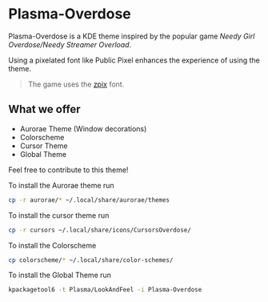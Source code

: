 # Plasma-Overdose

Plasma-Overdose is a KDE theme inspired by the popular game *Needy Girl Overdose/Needy Streamer
Overload*.

Using a pixelated font like Public Pixel enhances the experience of using the theme.

> The game uses the [zpix](https://github.com/SolidZORO/zpix-pixel-font/) font.

## What we offer
* Aurorae Theme (Window decorations)
* Colorscheme
* Cursor Theme
* Global Theme

Feel free to contribute to this theme!

To install the Aurorae theme run
```sh
cp -r aurorae/* ~/.local/share/aurorae/themes
```
To install the cursor theme run
```sh
cp -r cursors ~/.local/share/icons/CursorsOverdose/
```
To install the Colorscheme
```sh
cp colorscheme/* ~/.local/share/color-schemes/
```
To install the Global Theme run
```sh
kpackagetool6 -t Plasma/LookAndFeel -i Plasma-Overdose
```
